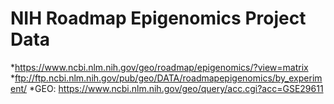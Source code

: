 # NIH Roadmap Epigenomics Project Data

*https://www.ncbi.nlm.nih.gov/geo/roadmap/epigenomics/?view=matrix
*ftp://ftp.ncbi.nlm.nih.gov/pub/geo/DATA/roadmapepigenomics/by_experiment/
*GEO: https://www.ncbi.nlm.nih.gov/geo/query/acc.cgi?acc=GSE29611

